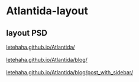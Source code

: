# Atlantida-layout
## layout PSD 

[letehaha.github.io/Atlantida/](http://letehaha.github.io/Atlantida/)<br><br>
[letehaha.github.io/Atlantida/blog/](http://letehaha.github.io/Atlantida/blog/)<br><br>
[letehaha.github.io/Atlantida/blog/post_with_sidebar/](http://letehaha.github.io/Atlantida/blog/post_with_sidebar/index.html)
